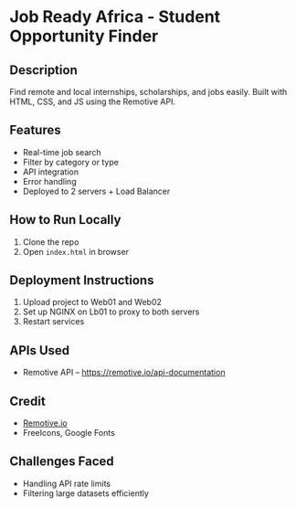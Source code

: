 # Job Ready Africa - Student Opportunity Finder

## Description
Find remote and local internships, scholarships, and jobs easily. Built with HTML, CSS, and JS using the Remotive API.

## Features
- Real-time job search
- Filter by category or type
- API integration
- Error handling
- Deployed to 2 servers + Load Balancer

## How to Run Locally
1. Clone the repo
2. Open `index.html` in browser

## Deployment Instructions
1. Upload project to Web01 and Web02
2. Set up NGINX on Lb01 to proxy to both servers
3. Restart services

## APIs Used
- Remotive API – https://remotive.io/api-documentation

## Credit
- [Remotive.io](https://remotive.io)
- FreeIcons, Google Fonts

## Challenges Faced
- Handling API rate limits
- Filtering large datasets efficiently

